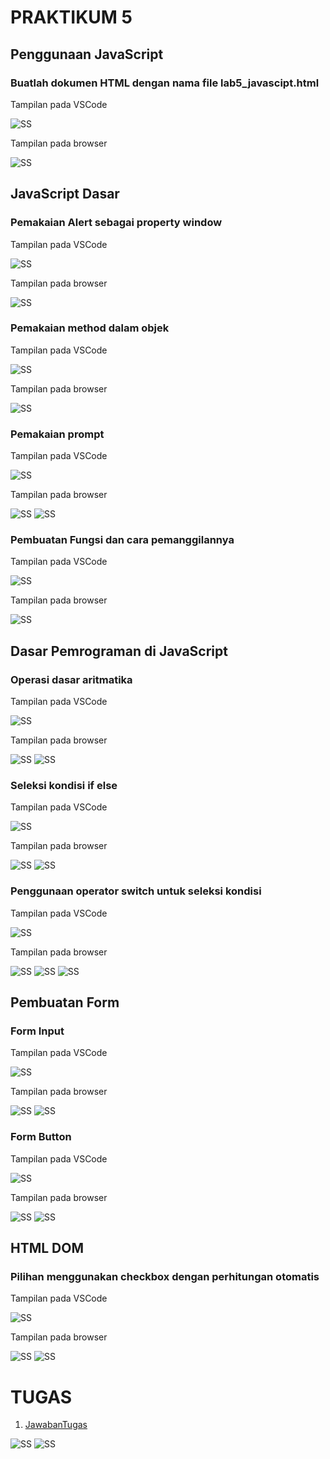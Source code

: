 # PRAKTIKUM 5
## Penggunaan JavaScript
### Buatlah dokumen HTML dengan nama file lab5_javascipt.html

Tampilan pada VSCode

![SS](https://github.com/heynis10/Lab5Web/blob/master/ss1.png)


Tampilan pada browser

![SS](https://github.com/heynis10/Lab5Web/blob/master/ss2.png)

## JavaScript Dasar
### Pemakaian Alert sebagai property window

Tampilan pada VSCode

![SS](https://github.com/heynis10/Lab5Web/blob/master/ss3.png)

Tampilan pada browser

![SS](https://github.com/heynis10/Lab5Web/blob/master/ss4.png)

### Pemakaian method dalam objek

Tampilan pada VSCode

![SS](https://github.com/heynis10/Lab5Web/blob/master/ss5.png)

Tampilan pada browser

![SS](https://github.com/heynis10/Lab5Web/blob/master/ss6.png)

### Pemakaian prompt

Tampilan pada VSCode

![SS](https://github.com/heynis10/Lab5Web/blob/master/ss7.png)

Tampilan pada browser

![SS](https://github.com/heynis10/Lab5Web/blob/master/ss8.png)
![SS](https://github.com/heynis10/Lab5Web/blob/master/ss9.png)

### Pembuatan Fungsi dan cara pemanggilannya

Tampilan pada VSCode

![SS](https://github.com/heynis10/Lab5Web/blob/master/ss10.png)

Tampilan pada browser

![SS](https://github.com/heynis10/Lab5Web/blob/master/ss11.png)

## Dasar Pemrograman di JavaScript
### Operasi dasar aritmatika

Tampilan pada VSCode

![SS](https://github.com/heynis10/Lab5Web/blob/master/ss12.png)

Tampilan pada browser

![SS](https://github.com/heynis10/Lab5Web/blob/master/ss13.png)
![SS](https://github.com/heynis10/Lab5Web/blob/master/ss14.png)

### Seleksi kondisi if else

Tampilan pada VSCode

![SS](https://github.com/heynis10/Lab5Web/blob/master/ss15.png)

Tampilan pada browser

![SS](https://github.com/heynis10/Lab5Web/blob/master/ss16.png)
![SS](https://github.com/heynis10/Lab5Web/blob/master/ss17.png)

### Penggunaan operator switch untuk seleksi kondisi

Tampilan pada VSCode

![SS](https://github.com/heynis10/Lab5Web/blob/master/ss18.png)

Tampilan pada browser

![SS](https://github.com/heynis10/Lab5Web/blob/master/ss19.png)
![SS](https://github.com/heynis10/Lab5Web/blob/master/ss20.png)
![SS](https://github.com/heynis10/Lab5Web/blob/master/ss21.png)

## Pembuatan Form
### Form Input

Tampilan pada VSCode

![SS](https://github.com/heynis10/Lab5Web/blob/master/ss22.png)

Tampilan pada browser

![SS](https://github.com/heynis10/Lab5Web/blob/master/ss23.png)
![SS](https://github.com/heynis10/Lab5Web/blob/master/ss24.png)

### Form Button

Tampilan pada VSCode

![SS](https://github.com/heynis10/Lab5Web/blob/master/ss25.png)

Tampilan pada browser

![SS](https://github.com/heynis10/Lab5Web/blob/master/ss26.png)
![SS](https://github.com/rangs24/Lab5Web/blob/master/ss27.png)

## HTML DOM
### Pilihan menggunakan checkbox dengan perhitungan otomatis

Tampilan pada VSCode

![SS](https://github.com/heynis10/Lab5Web/blob/master/ss28.png)

Tampilan pada browser

![SS](https://github.com/heynis10/Lab5Web/blob/master/ss29.png)
![SS](https://github.com/heynis10/Lab5Web/blob/master/ss30.png)

# TUGAS
1. [JawabanTugas](https://github.com/rangs24/Lab5Web/blob/master/tugas.html)

![SS](https://github.com/heynis10/Lab5Web/blob/master/ss31.png)
![SS](https://github.com/heynis10/Lab5Web/blob/master/ss32.png)
